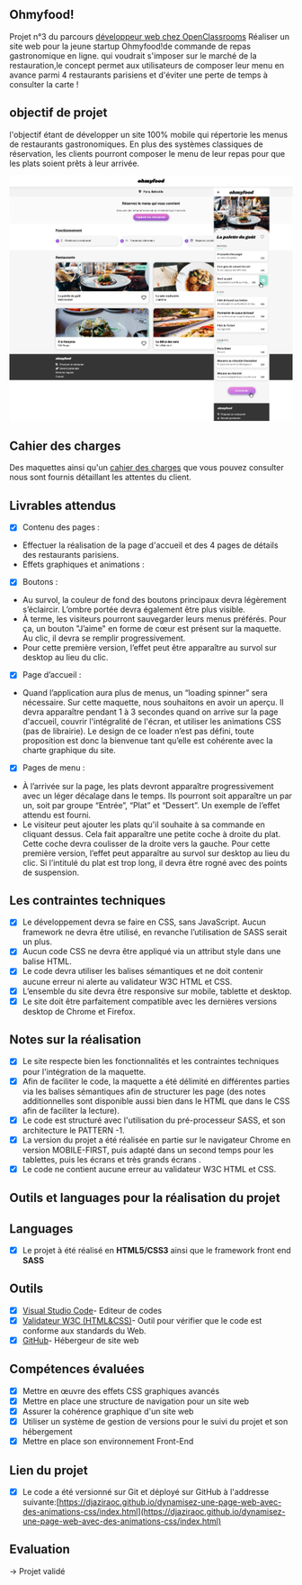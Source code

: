 ## Ohmyfood!

Projet n°3 du parcours [développeur web chez OpenClassrooms](https://openclassrooms.com/fr/paths185-developpeur-web#path-tabs)
Réaliser un site web pour la jeune startup Ohmyfood!de commande de repas gastronomique en ligne. qui voudrait s'imposer sur le marché de la restauration,le concept permet aux utilisateurs de composer leur menu en avance parmi 4 restaurants parisiens et d'éviter une perte de temps à consulter la carte !

## objectif de projet 

l'objectif étant de développer un site 100% mobile qui répertorie les menus de restaurants gastronomiques. En plus des systèmes classiques de réservation, les clients pourront composer le menu de leur repas pour que les plats soient prêts à leur arrivée.

![desktop ](/images/maquette.png)

## Cahier des charges

Des maquettes ainsi qu'un [cahier des charges](https://s3-eu-west-1.amazonaws.com/course.oc-static.com/projects/DW_P3/Brief%20cre%CC%81atif%20-%20Ohmyfood!.pdf) que vous pouvez consulter nous sont fournis détaillant les attentes du client.


## Livrables attendus

- [x] Contenu des pages :

- Effectuer la réalisation de la page d'accueil et des 4 pages de détails des restaurants parisiens.
- Effets graphiques et animations :

- [x] Boutons :

- Au survol, la couleur de fond des boutons principaux devra légèrement s’éclaircir. L’ombre portée devra également être plus visible.
- À terme, les visiteurs pourront sauvegarder leurs menus préférés. Pour ça, un bouton "J’aime" en forme de cœur est présent sur la maquette. Au clic, il devra se remplir progressivement. 
- Pour cette première version, l’effet peut être apparaître au survol sur desktop au lieu du clic.

- [x] Page d’accueil :

- Quand l’application aura plus de menus, un “loading spinner” sera nécessaire. Sur cette maquette, nous souhaitons en avoir un aperçu. Il devra apparaître pendant 1 à 3 secondes quand on arrive sur la page d'accueil, couvrir l'intégralité de l'écran, et utiliser les animations CSS (pas de librairie). Le design de ce loader n’est pas défini, toute proposition est donc la bienvenue tant qu’elle est cohérente avec la charte graphique du site.

- [x] Pages de menu :

- À l’arrivée sur la page, les plats devront apparaître progressivement avec un léger décalage dans le temps. Ils pourront soit apparaître un par un, soit par groupe “Entrée”, “Plat” et “Dessert”. Un exemple de l’effet attendu est fourni.
- Le visiteur peut ajouter les plats qu'il souhaite à sa commande en cliquant dessus. Cela fait apparaître une petite coche à droite du plat. Cette coche devra coulisser de la droite vers la gauche. Pour cette première version, l’effet peut apparaître au survol sur desktop au lieu du clic. Si l’intitulé du plat est trop long, il devra être rogné avec des points de suspension.

## Les contraintes techniques

- [x] Le développement devra se faire en CSS, sans JavaScript.
Aucun framework ne devra être utilisé, en revanche l’utilisation de SASS serait un plus.
- [x] Aucun code CSS ne devra être appliqué via un attribut style dans une balise HTML.
- [x] Le code devra utiliser les balises sémantiques et ne doit contenir aucune erreur ni alerte au validateur W3C HTML et CSS.
- [x] L’ensemble du site devra être responsive sur mobile, tablette et desktop.
- [x] Le site doit être parfaitement compatible avec les dernières versions desktop de Chrome et Firefox.

## Notes sur la réalisation

- [x] Le site respecte bien les fonctionnalités et les contraintes techniques pour l'intégration de la maquette.
- [x] Afin de faciliter le code, la maquette a été délimité en différentes parties via les balises sémantiques afin de structurer les page (des notes additionnelles sont disponible aussi bien dans le HTML que dans le CSS afin de faciliter la lecture).
- [x] Le code est structuré avec l'utilisation du pré-processeur SASS, et son architecture le PATTERN -1.
- [x] La version du projet a été réalisée en partie sur le navigateur Chrome en version MOBILE-FIRST, puis adapté dans un second temps pour les tablettes, puis les écrans et très grands écrans .
- [x] Le code ne contient aucune erreur au validateur W3C HTML et CSS.

## Outils et languages pour la réalisation du projet

## Languages
- [x] Le projet à été réalisé en **HTML5/CSS3** ainsi que le framework front end **SASS**

## Outils         
- [x] [Visual Studio Code](https://code.visualstudio.com/)- Editeur de codes
- [x] [Validateur W3C (HTML&CSS)](https://validator.w3.org/)- Outil pour vérifier que le code est conforme aux standards du Web.
- [x] [GitHub](https://github.com/)- Hébergeur de site web 

## Compétences évaluées

- [x] Mettre en œuvre des effets CSS graphiques avancés
- [x] Mettre en place une structure de navigation pour un site web
- [x] Assurer la cohérence graphique d'un site web
- [x] Utiliser un système de gestion de versions pour le suivi du projet et son hébergement
- [x] Mettre en place son environnement Front-End

## Lien du projet 

- [x] Le code a été versionné sur Git et déployé sur GitHub à l'addresse suivante:[https://djaziraoc.github.io/dynamisez-une-page-web-avec-des-animations-css/index.html](https://djaziraoc.github.io/dynamisez-une-page-web-avec-des-animations-css/index.html)

## Evaluation
-> Projet validé
